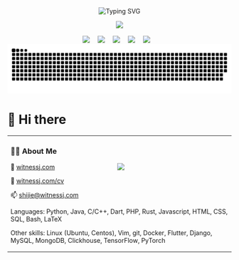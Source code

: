 <div align="center">
  
  <!-- dynamic typing effect -->
  <div align="center">
    <img src="https://readme-typing-svg.demolab.com?font=Fira+Code&pause=1000&width=580&lines=System.out.println(%22Hello%2C%20World!%22);; Welcome to WitnessJ's Cornucopia! &center=true&size=27" alt="Typing SVG" />
  </div>

  <!-- coding picture -->
  <img src="https://cdn.jsdelivr.net/gh/wsj20010128/ImageHost/coding.gif" /><br>
  
  <!-- profile logo -->
  <div align="center">
    <a href="https://witnessj.com/"><img src="https://img.shields.io/badge/Website-Blog-9cf" /></a>&emsp;
    <a href="https://www.linkedin.com/in/shijiew/"><img src="https://img.shields.io/badge/Linked-in-blue" /></a>&emsp;
    <a href="https://witnessj.com/cv"><img src="https://img.shields.io/badge/Resume-简历-success" /></a>&emsp;
    <a href="mailto:shijie@witnessj.com"><img src="https://img.shields.io/badge/Email-邮箱-important" /></a>&emsp;
    <a href="https://cdn.jsdelivr.net/gh/wsj20010128/ImageHost/Wechat.jpg"><img src="https://img.shields.io/badge/WeChat-微信-brightgreen" /></a>&emsp;
  </div>
  
  <!-- Snake Contribution -->
  <img src="https://github.com/wsj20010128/wsj20010128/blob/main/snake-contribution/github-contribution-grid-snake.svg" />
</div>

# 👋 Hi there
<table>
<tr><td>

<!-- About me -->
### 👨‍💻 About Me
  <img align="right" width="250" src="https://cdn.jsdelivr.net/gh/wsj20010128/ImageHost/handshake.gif" />
  
👤 [witnessj.com](https://witnessj.com)

📄 [witnessj.com/cv](https://witnessj.com/cv)

📫 [shijie@witnessj.com](shijie@witnessj.com)

Languages: Python, Java, C/C++, Dart, PHP, Rust, Javascript, HTML, CSS, SQL, Bash, LaTeX

Other skills: Linux (Ubuntu, Centos), Vim, git, Docker, Flutter, Django, MySQL, MongoDB, Clickhouse, TensorFlow, PyTorch
  
</td></tr>

<!--
**wsj20010128/wsj20010128** is a ✨ _special_ ✨ repository because its `README.md` (this file) appears on your GitHub profile.

Here are some ideas to get you started:

- 🔭 I’m currently working on ...
- 🌱 I’m currently learning ...
- 👯 I’m looking to collaborate on ...
- 🤔 I’m looking for help with ...
- 💬 Ask me about ...
- 📫 How to reach me: ...
- 😄 Pronouns: ...
- ⚡ Fun fact: ...
-->

